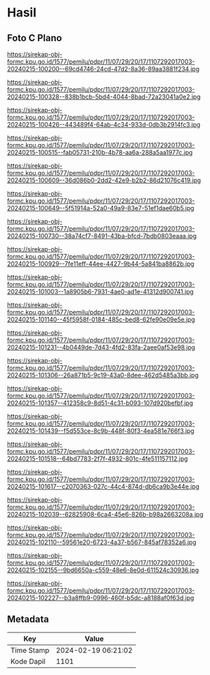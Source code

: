 # Hasil

## Foto C Plano

https://sirekap-obj-formc.kpu.go.id/1577/pemilu/pdpr/11/07/29/20/17/1107292017003-20240215-100200--69cd4746-24cd-47d2-8a36-89aa3881f234.jpg

https://sirekap-obj-formc.kpu.go.id/1577/pemilu/pdpr/11/07/29/20/17/1107292017003-20240215-100328--838b1bcb-5bd4-4044-8bad-72a23041a0e2.jpg

https://sirekap-obj-formc.kpu.go.id/1577/pemilu/pdpr/11/07/29/20/17/1107292017003-20240215-100426--443489f4-64ab-4c34-933d-0db3b2914fc3.jpg

https://sirekap-obj-formc.kpu.go.id/1577/pemilu/pdpr/11/07/29/20/17/1107292017003-20240215-100515--fab05731-210b-4b78-aa6a-288a5aa1977c.jpg

https://sirekap-obj-formc.kpu.go.id/1577/pemilu/pdpr/11/07/29/20/17/1107292017003-20240215-100609--36d086b0-2dd2-42e9-b2b2-86d21076c419.jpg

https://sirekap-obj-formc.kpu.go.id/1577/pemilu/pdpr/11/07/29/20/17/1107292017003-20240215-100649--5f51914a-52a0-49a9-83e7-51ef1dae60b5.jpg

https://sirekap-obj-formc.kpu.go.id/1577/pemilu/pdpr/11/07/29/20/17/1107292017003-20240215-100730--38a74cf7-8491-43ba-bfcd-7bdb0803eaaa.jpg

https://sirekap-obj-formc.kpu.go.id/1577/pemilu/pdpr/11/07/29/20/17/1107292017003-20240215-100929--7fe11eff-44ee-4427-9b44-5a841ba8862b.jpg

https://sirekap-obj-formc.kpu.go.id/1577/pemilu/pdpr/11/07/29/20/17/1107292017003-20240215-101003--1a8905b6-7931-4ae0-ad1e-41312d900741.jpg

https://sirekap-obj-formc.kpu.go.id/1577/pemilu/pdpr/11/07/29/20/17/1107292017003-20240215-101140--45f5958f-0184-485c-bed8-62fe90e09e5e.jpg

https://sirekap-obj-formc.kpu.go.id/1577/pemilu/pdpr/11/07/29/20/17/1107292017003-20240215-101231--4b0449de-7d43-4fd2-83fa-2aee0af53e98.jpg

https://sirekap-obj-formc.kpu.go.id/1577/pemilu/pdpr/11/07/29/20/17/1107292017003-20240215-101306--26a871b5-9c19-43a0-8dee-462d5485a3bb.jpg

https://sirekap-obj-formc.kpu.go.id/1577/pemilu/pdpr/11/07/29/20/17/1107292017003-20240215-101357--412358c9-8d51-4c31-b093-107d920befbf.jpg

https://sirekap-obj-formc.kpu.go.id/1577/pemilu/pdpr/11/07/29/20/17/1107292017003-20240215-101439--f5d553ce-8c9b-448f-80f3-4ea581e766f3.jpg

https://sirekap-obj-formc.kpu.go.id/1577/pemilu/pdpr/11/07/29/20/17/1107292017003-20240215-101518--64bd7783-2f7f-4932-801c-4fe511157112.jpg

https://sirekap-obj-formc.kpu.go.id/1577/pemilu/pdpr/11/07/29/20/17/1107292017003-20240215-101617--c2070363-027c-44c4-874d-db6ca9b3e44e.jpg

https://sirekap-obj-formc.kpu.go.id/1577/pemilu/pdpr/11/07/29/20/17/1107292017003-20240215-102039--62825908-6ca4-45e6-826b-b98a2663208a.jpg

https://sirekap-obj-formc.kpu.go.id/1577/pemilu/pdpr/11/07/29/20/17/1107292017003-20240215-102110--59561e20-6723-4a37-b567-845af78352a6.jpg

https://sirekap-obj-formc.kpu.go.id/1577/pemilu/pdpr/11/07/29/20/17/1107292017003-20240215-102155--9bd6650a-c559-48e6-8e0d-611524c30936.jpg

https://sirekap-obj-formc.kpu.go.id/1577/pemilu/pdpr/11/07/29/20/17/1107292017003-20240215-102227--b3a8ffb9-0996-460f-b5dc-a8188af0f63d.jpg


## Metadata

| Key        | Value               |
| ---------- | ------------------- |
| Time Stamp | 2024-02-19 06:21:02 |
| Kode Dapil | 1101                |



